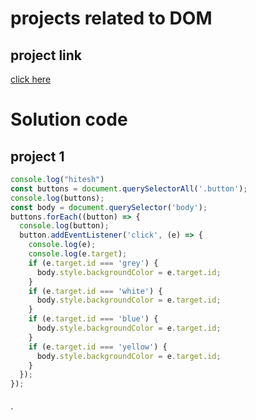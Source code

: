 # projects related to DOM
## project link
[click here](https://stackblitz.com/edit/dom-project-chaiaurcode?file=index.html)
# Solution code
## project 1

```javascript
console.log("hitesh")
const buttons = document.querySelectorAll('.button');
console.log(buttons);
const body = document.querySelector('body');
buttons.forEach((button) => {
  console.log(button);
  button.addEventListener('click', (e) => {
    console.log(e);
    console.log(e.target);
    if (e.target.id === 'grey') {
      body.style.backgroundColor = e.target.id;
    }
    if (e.target.id === 'white') {
      body.style.backgroundColor = e.target.id;
    }
    if (e.target.id === 'blue') {
      body.style.backgroundColor = e.target.id;
    }
    if (e.target.id === 'yellow') {
      body.style.backgroundColor = e.target.id;
    }
  });
});



```

`
